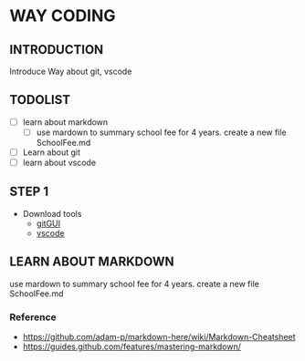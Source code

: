 # WAY CODING

## INTRODUCTION

Introduce Way about git, vscode

## TODOLIST

- [ ] learn about markdown
  - [ ] use mardown to summary school fee for 4 years. create a new file SchoolFee.md
- [ ] Learn about git
- [ ] learn about vscode

## STEP 1

- Download tools
  - [gitGUI](https://git-scm.com/downloads)
  - [vscode](https://code.visualstudio.com/download)

## LEARN ABOUT MARKDOWN

use mardown to summary school fee for 4 years. create a new file SchoolFee.md

### Reference

- https://github.com/adam-p/markdown-here/wiki/Markdown-Cheatsheet
- https://guides.github.com/features/mastering-markdown/